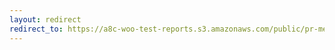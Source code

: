 ```yaml
---
layout: redirect
redirect_to: https://a8c-woo-test-reports.s3.amazonaws.com/public/pr-merge/38764/e2e/index.html
---
```


